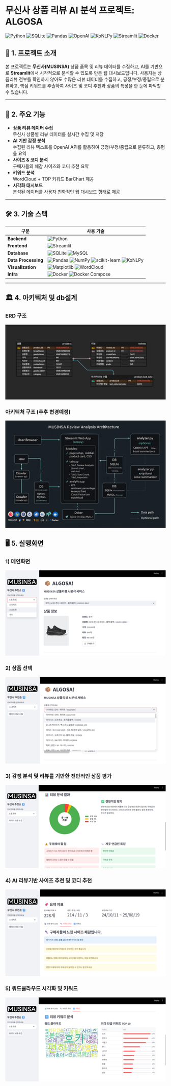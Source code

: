 # 무신사 상품 리뷰 AI 분석 프로젝트: ALGOSA
![Python](https://img.shields.io/badge/Python-3.11%2B-blueviolet)
![SQLite](https://img.shields.io/badge/DB-SQLite-lightgrey)
![Pandas](https://img.shields.io/badge/Data-Pandas-150458)
![OpenAI](https://img.shields.io/badge/AI-OpenAI%20API-success)
![KoNLPy](https://img.shields.io/badge/NLP-KoNLPy-orange)
![Streamlit](https://img.shields.io/badge/UI-Streamlit-ff4b4b)
![Docker](https://img.shields.io/badge/Deploy-Docker-0db7ed)

## 📖 1. 프로젝트 소개
본 프로젝트는 **무신사(MUSINSA)** 상품 품목 및 리뷰 데이터를 수집하고, AI를 기반으로 **Streamlit**에서 시각적으로 분석할 수 있도록 만든 웹 대시보드입니다. 사용자는 상품리뷰 전부를 확인하지 않아도 수많은 리뷰 데이터를 수집하고, 긍정/부정/중립으로 분류하고, 핵심 키워드를 추출하여 사이즈 및 코디 추천과 상품의 특성을 한 눈에 파악할 수 있습니다.

---

## 🚀 2. 주요 기능
-  **상품 리뷰 데이터 수집**  
  무신사 상품별 리뷰 데이터를 실시간 수집 및 저장  
-  **AI 기반 감정 분석**  
  수집된 리뷰 텍스트를 OpenAI API를 활용하여 긍정/부정/중립으로 분류하고, 총평을 요약
-  **사이즈 & 코디 분석**  
  구매자들의 체감 사이즈와 코디 추천 요약  
-  **키워드 분석**  
  WordCloud + TOP 키워드 BarChart 제공  
-  **시각화 대시보드**  
  분석된 데이터를 사용자 친화적인 웹 대시보드 형태로 제공

---

## 🛠️ 3. 기술 스택

| 구분            | 사용 기술                                                                 |
|-----------------|--------------------------------------------------------------------------|
| **Backend**     | ![Python](https://img.shields.io/badge/Python-3.11+-3776AB?style=flat&logo=python&logoColor=white) |
| **Frontend**    | ![Streamlit](https://img.shields.io/badge/Streamlit-FF4B4B?style=flat&logo=streamlit&logoColor=white) |
| **Database**    | ![SQLite](https://img.shields.io/badge/SQLite-003B57?style=flat&logo=sqlite&logoColor=white) ![MySQL](https://img.shields.io/badge/MySQL-4479A1?style=flat&logo=mysql&logoColor=white) |
| **Data Processing** | ![Pandas](https://img.shields.io/badge/Pandas-150458?style=flat&logo=pandas&logoColor=white) ![NumPy](https://img.shields.io/badge/NumPy-013243?style=flat&logo=numpy&logoColor=white) ![scikit-learn](https://img.shields.io/badge/scikit--learn-F7931E?style=flat&logo=scikitlearn&logoColor=white) ![KoNLPy](https://img.shields.io/badge/KoNLPy-KoreanNLP-blueviolet) |
| **Visualization**   | ![Matplotlib](https://img.shields.io/badge/Matplotlib-005C8B?style=flat&logo=plotly&logoColor=white) ![WordCloud](https://img.shields.io/badge/WordCloud-Cloud-9cf?style=flat) |
| **Infra**       | ![Docker](https://img.shields.io/badge/Docker-2496ED?style=flat&logo=docker&logoColor=white) ![Docker Compose](https://img.shields.io/badge/Docker--Compose-2496ED?style=flat&logo=docker&logoColor=white) |

---

## 🏛️ 4. 아키텍처 및 db설계

### ERD 구조
![ERD](assets/info/erd.png)

### 아키텍처 구조 (추후 변경예정)
![메인화면](assets/info/architecture.png)


## 🖥️ 5. 실행화면

### 1) 메인화면
![메인화면](assets/screenshot/main.png)
### 2) 상품 선택
![상품선택화면](assets/screenshot/select.png)
### 3) 감정 분석 및 리뷰를 기반한 전반적인 상품 평가
![감정분석 및 리뷰요약](assets/screenshot/review.png)
### 4) AI 리뷰기반 사이즈 추천 및 코디 추천
![AI 리뷰기반 사이즈 추천](assets/screenshot/size.png)
### 5) 워드클라우드 시각화 및 키워드
![워드클라우드 키워드분석](assets/screenshot/keyword.png)
